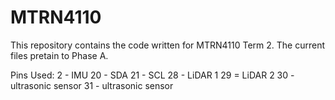 # MTRN4110 

This repository contains the code written for MTRN4110 Term 2. The current files pretain to Phase A. 

Pins Used:
2 - IMU
20 - SDA
21 - SCL
28 - LiDAR 1
29 = LiDAR 2
30 - ultrasonic sensor
31 - ultrasonic sensor

